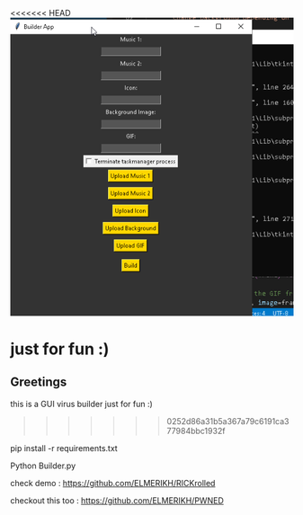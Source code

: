 <<<<<<< HEAD
![Alt text](<2024-02-18 14_14_45-Kali-Linux-2021.3-vmware-amd64 - VMware Workstation 17 Player (Non-commercial us.png>)

just for fun :)
=======
Greetings
-------------
this is a GUI virus builder just for fun :)
>>>>>>> 0252d86a31b5a367a79c6191ca377984bbc1932f

pip install -r requirements.txt

Python Builder.py

check demo : https://github.com/ELMERIKH/RICKrolled 

checkout this too : https://github.com/ELMERIKH/PWNED
